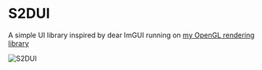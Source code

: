 # S2DUI
A simple UI library inspired by dear ImGUI running on [my OpenGL rendering library](https://github.com/oliwerdahlin/S2DGL)


![S2DUI](https://github.com/oliwerdahlin/S2DUI/assets/45284364/f5c11a49-3478-43e3-86f1-c3970c8105ba)
